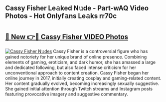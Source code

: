 ## Cassy Fisher Le𝚊ked N𝚞de - Part-wAQ Video Photos - Hot Onlyf𝚊ns Le𝚊ks rr70c

# <h2><a href="http://ac49437.deff.icu/?id=Cassy+Fisher">🔗 New 👉🔴 Cassy Fisher VIDEO Photos</a></h2>

[![Cassy Fisher N𝚞des](https://i.imgur.com/rIISA9y.gif)](http://ac49437.deff.icu/?id=Cassy+Fisher)
Cassy Fisher is a controversial figure who has gained notoriety for her unique brand of online presence. Combining elements of gaming, eroticism, and dark humor, she has amassed a large and dedicated following, but also faced intense criticism for her unconventional approach to content creation. Cassy Fisher began her online journey in 2017, initially creating cosplay and gaming-related content. Her content gradually evolved, becoming increasingly sexually suggestive. She gained initial attention through Twitch streams and Instagram posts featuring provocative imagery and suggestive commentary.
